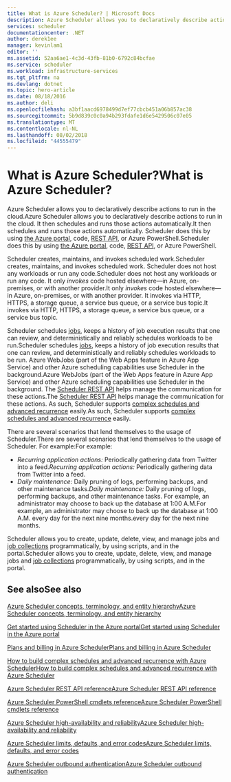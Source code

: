 ```yaml
---
title: What is Azure Scheduler? | Microsoft Docs
description: Azure Scheduler allows you to declaratively describe actions to run in the cloud. It then schedules and runs those actions automatically.
services: scheduler
documentationcenter: .NET
author: derek1ee
manager: kevinlam1
editor: ''
ms.assetid: 52aa6ae1-4c3d-43fb-81b0-6792c84bcfae
ms.service: scheduler
ms.workload: infrastructure-services
ms.tgt_pltfrm: na
ms.devlang: dotnet
ms.topic: hero-article
ms.date: 08/18/2016
ms.author: deli
ms.openlocfilehash: a3bf1aacd6978499d7ef77cbcb451a06b857ac38
ms.sourcegitcommit: 5b9d839c0c0a94b293fdafe1d6e5429506c07e05
ms.translationtype: MT
ms.contentlocale: nl-NL
ms.lasthandoff: 08/02/2018
ms.locfileid: "44555479"
---
```

# <a name="what-is-azure-scheduler"></a><span data-ttu-id="d266f-105">What is Azure Scheduler?</span><span class="sxs-lookup"><span data-stu-id="d266f-105">What is Azure Scheduler?</span></span>
<span data-ttu-id="d266f-106">Azure Scheduler allows you to declaratively describe actions to run in the cloud.</span><span class="sxs-lookup"><span data-stu-id="d266f-106">Azure Scheduler allows you to declaratively describe actions to run in the cloud.</span></span> <span data-ttu-id="d266f-107">It then schedules and runs those actions automatically.</span><span class="sxs-lookup"><span data-stu-id="d266f-107">It then schedules and runs those actions automatically.</span></span>  <span data-ttu-id="d266f-108">Scheduler does this by using [the Azure portal](scheduler-get-started-portal.md), code, [REST API](https://msdn.microsoft.com/library/mt629143.aspx), or Azure PowerShell.</span><span class="sxs-lookup"><span data-stu-id="d266f-108">Scheduler does this by using [the Azure portal](scheduler-get-started-portal.md), code, [REST API](https://msdn.microsoft.com/library/mt629143.aspx), or Azure PowerShell.</span></span>

<span data-ttu-id="d266f-109">Scheduler creates, maintains, and invokes scheduled work.</span><span class="sxs-lookup"><span data-stu-id="d266f-109">Scheduler creates, maintains, and invokes scheduled work.</span></span>  <span data-ttu-id="d266f-110">Scheduler does not host any workloads or run any code.</span><span class="sxs-lookup"><span data-stu-id="d266f-110">Scheduler does not host any workloads or run any code.</span></span> <span data-ttu-id="d266f-111">It only *invokes* code hosted elsewhere—in Azure, on-premises, or with another provider.</span><span class="sxs-lookup"><span data-stu-id="d266f-111">It only *invokes* code hosted elsewhere—in Azure, on-premises, or with another provider.</span></span> <span data-ttu-id="d266f-112">It invokes via HTTP, HTTPS, a storage queue, a service bus queue, or a service bus topic.</span><span class="sxs-lookup"><span data-stu-id="d266f-112">It invokes via HTTP, HTTPS, a storage queue, a service bus queue, or a service bus topic.</span></span>

<span data-ttu-id="d266f-113">Scheduler schedules [jobs](scheduler-concepts-terms.md), keeps a history of job execution results that one can review, and deterministically and reliably schedules workloads to be run.</span><span class="sxs-lookup"><span data-stu-id="d266f-113">Scheduler schedules [jobs](scheduler-concepts-terms.md), keeps a history of job execution results that one can review, and deterministically and reliably schedules workloads to be run.</span></span> <span data-ttu-id="d266f-114">Azure WebJobs (part of the Web Apps feature in Azure App Service) and other Azure scheduling capabilities use Scheduler in the background.</span><span class="sxs-lookup"><span data-stu-id="d266f-114">Azure WebJobs (part of the Web Apps feature in Azure App Service) and other Azure scheduling capabilities use Scheduler in the background.</span></span> <span data-ttu-id="d266f-115">The [Scheduler REST API](https://msdn.microsoft.com/library/mt629143.aspx) helps manage the communication for these actions.</span><span class="sxs-lookup"><span data-stu-id="d266f-115">The [Scheduler REST API](https://msdn.microsoft.com/library/mt629143.aspx) helps manage the communication for these actions.</span></span> <span data-ttu-id="d266f-116">As such, Scheduler supports [complex schedules and advanced recurrence](scheduler-advanced-complexity.md) easily.</span><span class="sxs-lookup"><span data-stu-id="d266f-116">As such, Scheduler supports [complex schedules and advanced recurrence](scheduler-advanced-complexity.md) easily.</span></span>

<span data-ttu-id="d266f-117">There are several scenarios that lend themselves to the usage of Scheduler.</span><span class="sxs-lookup"><span data-stu-id="d266f-117">There are several scenarios that lend themselves to the usage of Scheduler.</span></span> <span data-ttu-id="d266f-118">For example:</span><span class="sxs-lookup"><span data-stu-id="d266f-118">For example:</span></span>

* <span data-ttu-id="d266f-119">*Recurring application actions:* Periodically gathering data from Twitter into a feed.</span><span class="sxs-lookup"><span data-stu-id="d266f-119">*Recurring application actions:* Periodically gathering data from Twitter into a feed.</span></span>
* <span data-ttu-id="d266f-120">*Daily maintenance:* Daily pruning of logs, performing backups, and other maintenance tasks.</span><span class="sxs-lookup"><span data-stu-id="d266f-120">*Daily maintenance:* Daily pruning of logs, performing backups, and other maintenance tasks.</span></span> <span data-ttu-id="d266f-121">For example, an administrator may choose to back up the database at 1:00 A.M.</span><span class="sxs-lookup"><span data-stu-id="d266f-121">For example, an administrator may choose to back up the database at 1:00 A.M.</span></span> <span data-ttu-id="d266f-122">every day for the next nine months.</span><span class="sxs-lookup"><span data-stu-id="d266f-122">every day for the next nine months.</span></span>

<span data-ttu-id="d266f-123">Scheduler allows you to create, update, delete, view, and manage jobs and [job collections](scheduler-concepts-terms.md) programmatically, by using scripts, and in the portal.</span><span class="sxs-lookup"><span data-stu-id="d266f-123">Scheduler allows you to create, update, delete, view, and manage jobs and [job collections](scheduler-concepts-terms.md) programmatically, by using scripts, and in the portal.</span></span>

## <a name="see-also"></a><span data-ttu-id="d266f-124">See also</span><span class="sxs-lookup"><span data-stu-id="d266f-124">See also</span></span>
 [<span data-ttu-id="d266f-125">Azure Scheduler concepts, terminology, and entity hierarchy</span><span class="sxs-lookup"><span data-stu-id="d266f-125">Azure Scheduler concepts, terminology, and entity hierarchy</span></span>](scheduler-concepts-terms.md)

 [<span data-ttu-id="d266f-126">Get started using Scheduler in the Azure portal</span><span class="sxs-lookup"><span data-stu-id="d266f-126">Get started using Scheduler in the Azure portal</span></span>](scheduler-get-started-portal.md)

 [<span data-ttu-id="d266f-127">Plans and billing in Azure Scheduler</span><span class="sxs-lookup"><span data-stu-id="d266f-127">Plans and billing in Azure Scheduler</span></span>](scheduler-plans-billing.md)

 [<span data-ttu-id="d266f-128">How to build complex schedules and advanced recurrence with Azure Scheduler</span><span class="sxs-lookup"><span data-stu-id="d266f-128">How to build complex schedules and advanced recurrence with Azure Scheduler</span></span>](scheduler-advanced-complexity.md)

 [<span data-ttu-id="d266f-129">Azure Scheduler REST API reference</span><span class="sxs-lookup"><span data-stu-id="d266f-129">Azure Scheduler REST API reference</span></span>](https://msdn.microsoft.com/library/mt629143)

 [<span data-ttu-id="d266f-130">Azure Scheduler PowerShell cmdlets reference</span><span class="sxs-lookup"><span data-stu-id="d266f-130">Azure Scheduler PowerShell cmdlets reference</span></span>](scheduler-powershell-reference.md)

 [<span data-ttu-id="d266f-131">Azure Scheduler high-availability and reliability</span><span class="sxs-lookup"><span data-stu-id="d266f-131">Azure Scheduler high-availability and reliability</span></span>](scheduler-high-availability-reliability.md)

 [<span data-ttu-id="d266f-132">Azure Scheduler limits, defaults, and error codes</span><span class="sxs-lookup"><span data-stu-id="d266f-132">Azure Scheduler limits, defaults, and error codes</span></span>](scheduler-limits-defaults-errors.md)

 [<span data-ttu-id="d266f-133">Azure Scheduler outbound authentication</span><span class="sxs-lookup"><span data-stu-id="d266f-133">Azure Scheduler outbound authentication</span></span>](scheduler-outbound-authentication.md)


